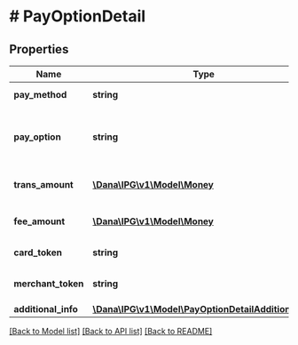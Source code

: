 # # PayOptionDetail

## Properties

Name | Type | Description | Notes
------------ | ------------- | ------------- | -------------
**pay_method** | **string** | Payment Method, e.g. CREDIT_CARD |
**pay_option** | **string** | Payment option which shows the provider of this payment e.g. CREDIT_CARD_VISA |
**trans_amount** | [**\Dana\IPG\v1\Model\Money**](Money.md) | Trans amount. Contains value and currency | [optional]
**fee_amount** | [**\Dana\IPG\v1\Model\Money**](Money.md) | Fee amount. Contains value and currency | [optional]
**card_token** | **string** | Card token used for this payment | [optional]
**merchant_token** | **string** | Merchant token used for this payment | [optional]
**additional_info** | [**\Dana\IPG\v1\Model\PayOptionDetailAdditionalInfo**](PayOptionDetailAdditionalInfo.md) |  | [optional]

[[Back to Model list]](../../README.md#models) [[Back to API list]](../../README.md#endpoints) [[Back to README]](../../README.md)

